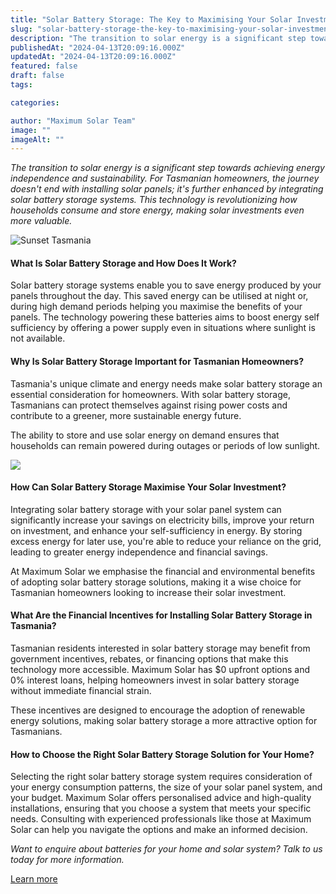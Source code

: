 ```yaml
---
title: "Solar Battery Storage: The Key to Maximising Your Solar Investment"
slug: "solar-battery-storage-the-key-to-maximising-your-solar-investment"
description: "The transition to solar energy is a significant step towards achieving energy independence and sustainability. For Tasmanian homeowners, the journey doesn't end"
publishedAt: "2024-04-13T20:09:16.000Z"
updatedAt: "2024-04-13T20:09:16.000Z"
featured: false
draft: false
tags:

categories:

author: "Maximum Solar Team"
image: ""
imageAlt: ""
---
```


_The transition to solar energy is a significant step towards achieving energy independence and sustainability. For Tasmanian homeowners, the journey doesn't end with installing solar panels; it's further enhanced by integrating solar battery storage systems. This technology is revolutionizing how households consume and store energy, making solar investments even more valuable._

![Sunset Tasmania](/images/blog/image-19.jpeg)

#### What Is Solar Battery Storage and How Does It Work? 

Solar battery storage systems enable you to save energy produced by your panels throughout the day. This saved energy can be utilised at night or, during high demand periods helping you maximise the benefits of your panels. The technology powering these batteries aims to boost energy self sufficiency by offering a power supply even in situations where sunlight is not available.

#### Why Is Solar Battery Storage Important for Tasmanian Homeowners? 

Tasmania's unique climate and energy needs make solar battery storage an essential consideration for homeowners. With solar battery storage, Tasmanians can protect themselves against rising power costs and contribute to a greener, more sustainable energy future. 

The ability to store and use solar energy on demand ensures that households can remain powered during outages or periods of low sunlight. 

![](/images/blog/image-20.jpg)


#### How Can Solar Battery Storage Maximise Your Solar Investment? 

Integrating solar battery storage with your solar panel system can significantly increase your savings on electricity bills, improve your return on investment, and enhance your self-sufficiency in energy. By storing excess energy for later use, you're able to reduce your reliance on the grid, leading to greater energy independence and financial savings. 

At Maximum Solar we emphasise the financial and environmental benefits of adopting solar battery storage solutions, making it a wise choice for Tasmanian homeowners looking to increase their solar investment. 

#### What Are the Financial Incentives for Installing Solar Battery Storage in Tasmania? 

Tasmanian residents interested in solar battery storage may benefit from government incentives, rebates, or financing options that make this technology more accessible. Maximum Solar has $0 upfront options and 0% interest loans, helping homeowners invest in solar battery storage without immediate financial strain. 

These incentives are designed to encourage the adoption of renewable energy solutions, making solar battery storage a more attractive option for Tasmanians. 

#### How to Choose the Right Solar Battery Storage Solution for Your Home? 

Selecting the right solar battery storage system requires consideration of your energy consumption patterns, the size of your solar panel system, and your budget. Maximum Solar offers personalised advice and high-quality installations, ensuring that you choose a system that meets your specific needs. Consulting with experienced professionals like those at Maximum Solar can help you navigate the options and make an informed decision.

_Want to enquire about batteries for your home and solar system? Talk to us today for more information._

[Learn more](/contact)
